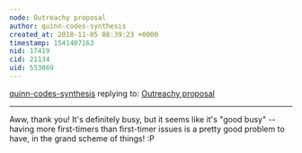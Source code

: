 ```yaml
---
node: Outreachy proposal
author: quinn-codes-synthesis
created_at: 2018-11-05 08:39:23 +0000
timestamp: 1541407163
nid: 17419
cid: 21134
uid: 553069
---
```




[quinn-codes-synthesis](../profile/quinn-codes-synthesis) replying to: [Outreachy proposal](../notes/quinn-codes-synthesis/10-29-2018/outreachy-proposal)

----
Aww, thank you! It's definitely busy, but it seems like it's "good busy" -- having more first-timers than first-timer issues is a pretty good problem to have, in the grand scheme of things! :P